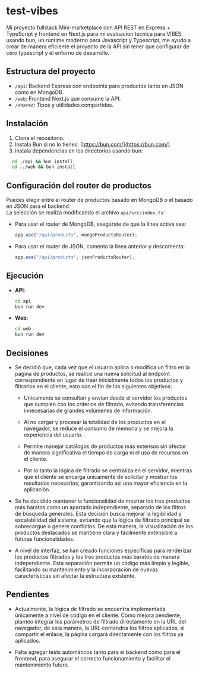 # test-vibes

Mi proyecto fullstack Mini-marketplace con API REST en Express + TypeScript y frontend en Next.js para mi evaluacion tecnica para VIBES, usando bun, un runtime moderno para Javascript y Typescript, me ayudo a crear de manera eficiente el proyecto de la API sin tener que configurar de cero typescript y el entorno de desarrollo.

## Estructura del proyecto

- `/api`: Backend Express con endpoints para productos tanto en JSON como en MongoDB.
- `/web`: Frontend Next.js que consume la API.
- `/shared`: Tipos y utilidades compartidas.

## Instalación

1. Clona el repositorio.
2. Instala Bun si no lo tienes: [https://bun.com/](https://bun.com/)
3. instala dependencias en los directorios usando bun:

```sh
  cd ./api && bun install
  cd ../web && bun install
```

## Configuración del router de productos

Puedes elegir entre el router de productos basado en MongoDB o el basado en JSON para el backend.  
La selección se realiza modificando el archivo `api/src/index.ts`:

- Para usar el router de MongoDB, asegúrate de que la línea activa sea:
  ```js
  app.use("/api/products", mongoProductsRouter);
  ```
- Para usar el router de JSON, comenta la línea anterior y descomenta:
  ```js
  app.use("/api/products", jsonProductsRouter);
  ```

## Ejecución

- **API**:
  ```sh
  cd api
  bun run dev
  ```
- **Web**:
  ```sh
  cd web
  bun run dev
  ```

## Decisiones

- Se decidió que, cada vez que el usuario aplica o modifica un filtro en la página de productos, se realice una nueva solicitud al endpoint correspondiente en lugar de traer inicialmente todos los productos y filtrarlos en el cliente, esto con el fin de los siguientes objetivos:

  - Unicamente se consultan y envían desde el servidor los productos que cumplen con los criterios de filtrado, evitando transferencias innecesarias de grandes volúmenes de información.

  - Al no cargar y procesar la totalidad de los productos en el navegador, se reduce el consumo de memoria y se mejora la experiencia del usuario.

  - Permite manejar catálogos de productos más extensos sin afectar de manera significativa el tiempo de carga ni el uso de recursos en el cliente.

  - Por lo tanto la lógica de filtrado se centraliza en el servidor, mientras que el cliente se encarga únicamente de solicitar y mostrar los resultados necesarios, garantizando así una mayor eficiencia en la aplicación.

- Se ha decidido mantener la funcionalidad de mostrar los tres productos más baratos como un apartado independiente, separado de los filtros de búsqueda generales. Esta decisión busca mejorar la legibilidad y escalabilidad del sistema, evitando que la lógica de filtrado principal se sobrecargue o genere conflictos. De esta manera, la visualización de los productos destacados se mantiene clara y fácilmente extensible a futuras funcionalidades.

- A nivel de interfaz, se han creado funciones específicas para renderizar los productos filtrados y los tres productos más baratos de manera independiente. Esta separación permite un código más limpio y legible, facilitando su mantenimiento y la incorporación de nuevas características sin afectar la estructura existente.

## Pendientes

- Actualmente, la lógica de filtrado se encuentra implementada únicamente a nivel de código en el cliente. Como mejora pendiente, planteo integrar los parámetros de filtrado directamente en la URL del navegador, de esta manera, la URL contendría los filtros aplicados, al compartir el enlace, la página cargará directamente con los filtros ya aplicados.

- Falta agregar tests automáticos tanto para el backend como para el frontend, para asegurar el correcto funcionamiento y facilitar el mantenimiento futuro.
